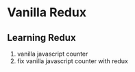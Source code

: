 
# Vanilla Redux

## Learning Redux

1. vanilla javascript counter
2. fix vanilla javascript counter with redux